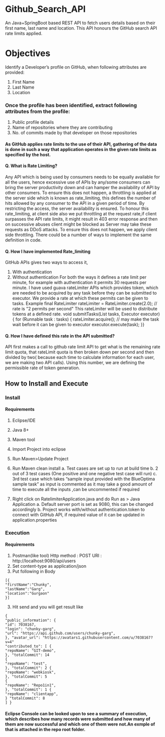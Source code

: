 # Github_Search_API
An Java+SpringBoot based REST API to fetch users details based on their first name, last name and location. This API honours the GitHub search API rate limits applied.

# Objectives
Identify a Developer’s profile on GitHub, when following attributes are provided:
1. First Name
2. Last Name
3. Location
### Once the profile has been identified, extract following attributes from the profile:
1. Public profile details
2. Name of repositories where they are contributing
3. No. of commits made by that developer on those repositories

#### As GitHub applies rate limits to the use of their API, gathering of the data is done in such a way that application operates in the given rate limits as specified by the host.

#### Q. What is Rate Limiting?
Any API which is being used by consumers needs to be equally available for all the users, hence excessive use of APIs by any/some consumers can bring the server productivity down and can hamper the availability of API by other consumers.
To ensure this does not happen, a throttling is applied at the server side which is known as rate_limiting, this defines the number of hits allowed by any consumer to the API in a given period of time. By restricting the access, the server availability is ensured.
To honour this rate_limiting, at client side also we put throttling at the request rate,if client surpasses the API rate limits, it might result in 403 error response and then on successive abuses client might be blocked as Server may take these requests as DDoS attacks.
To ensure this does not happen, we apply client side throttling.
There could be a number of ways to implement the same definition in code. 
#### Q. How I have implemented Rate_limiting
GitHub APIs gives two ways to access it,
1. With authentication
2. Without authentication
For both the ways it defines a rate limit per minute, for example with authentication it permits 30 requests per minute.
I have used guava rateLimiter APIs which provides token, which are needed to be acquired by any task before they can be submitted to executor. We provide a rate at which these permits can be given to tasks.
Example
final RateLimiter rateLimiter = RateLimiter.create(2.0); // rate is "2 permits per second"
This rateLimiter will be used to distribute tokens at a defined rate.
void submitTasks(List<Runnable> tasks, Executor executor) { for (Runnable task : tasks) {
rateLimiter.acquire(); // may make the task wait before it can be given to executor
executor.execute(task); }}
#### Q. How I have defined this rate in the API submitted?
API first makes a call to github rate limit API to get what is the remaining rate limit quota, that rateLimit quota is then broken down per second and then divided by two( because each time to calculate information for each user, we are making two API calls). Using this number, we are defining the permissible rate of token generation.
  
## How to Install and Execute  
### Install 
#### Requirements
1. Eclipse/IDE
2. Java 8+
3. Maven tool


1. Import Project into eclipse
2. Run Maven>Update Project
3. Run Maven clean install
a. Test cases are set up to run at build time
b. 2 out of 3 test cases (One positive and one negative test case will run)
c. 3rd test case which takes “sample input provided with the BlueOptima sample
task” as input is commented as it may take a good amount of time to execute all
the inputs ,can be uncommented if required
4. Right click on RatelimiterApplication.java and do Run as > Java Application
a. Default server port is set as 9080, this can be changed accordingly
b. Project works with/without authentication.token to connect with GitHub API, if
required value of it can be updated in application.properties
### Execution 
#### Requirements
1. Postman(like tool) Http method : POST
URI : ​http://localhost:9080/api/users
1. Set content-type as application/json
2. Put following in Body

```
[{
"firstName"​:​"Chunky"​,
"lastName"​:​"Garg"​, 
"location"​:​"Gurgaon"
}​]
``` 
3. Hit send and you will get result like
```
{
​"public_information"​: {
​"id"​: ​7038167​,
​"login"​: ​"chunky-garg"​,
​"url"​: ​"https://api.github.com/users/chunky-garg"​,
}, ​"avatar_url"​: ​"https://avatars1.githubusercontent.com/u/7038167?v=4"
​"contributed_to"​: [ {
​"repoName"​: ​"GIT-demo"​,
}, ​"totalCommit"​: ​14
{
​"repoName"​: ​"test"​,
}, ​"totalCommit"​: ​2 {
​"repoName"​: ​"webkiosk"​,
}, ​"totalCommit"​: ​5
{
​"repoName"​: ​"Repo1in1"​,
}, ​"totalCommit"​: ​1 {
​"repoName"​: ​"clientapp"​,
} ​"totalCommit"​: ​8
] }
```
#### Eclipse Console can be looked upon to see a summary of execution, which describes how many records were submitted and how many of them are now successful and which one of them were not.An exmple of that is attached in the repo root folder.
